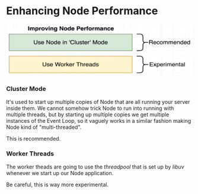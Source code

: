 # Enhancing Node Performance

![](./images/enhancing_node_performance/two%20ways%20of%20enhancing%20node%20performance.PNG)

### Cluster Mode

It's used to start up multiple copies of Node that are all running your server inside them.
We cannot somehow trick Node to run into running with multiple threads, but by starting up multiple copies we get multiple instances of the Event Loop, so it vaguely works in a similar fashion making Node kind of "multi-threaded".

This is recommended.

### Worker Threads

The worker theads are going to use the _threadpool_ that is set up by _libuv_ whenever we start up our Node application.

Be careful, this is way more experimental.
